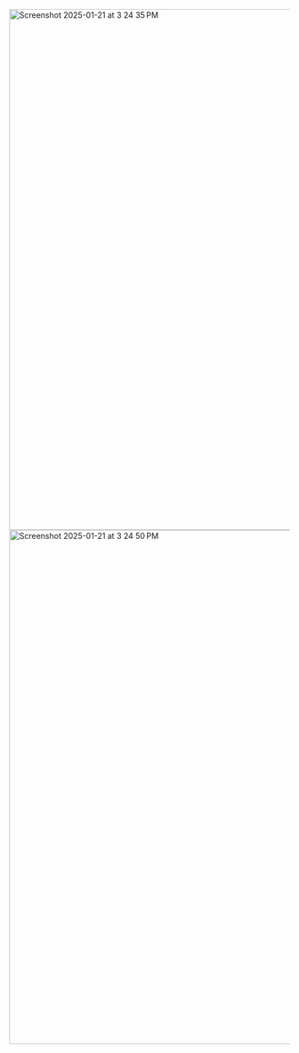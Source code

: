 <img width="937" alt="Screenshot 2025-01-21 at 3 24 35 PM" src="https://github.com/user-attachments/assets/72c0d238-67c0-48ef-8005-1e76ddf2f40f" />
<img width="925" alt="Screenshot 2025-01-21 at 3 24 50 PM" src="https://github.com/user-attachments/assets/73710351-6ad4-4adf-904e-62358d6e3423" />
